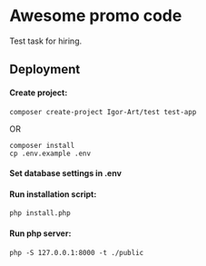 # Awesome promo code

Test task for hiring.

## Deployment
#### Create project:
```
composer create-project Igor-Art/test test-app
```
OR
```
composer install
cp .env.example .env
```
#### Set database settings in .env
#### Run installation script:
```
php install.php
```
#### Run php server:
```
php -S 127.0.0.1:8000 -t ./public
```
